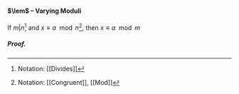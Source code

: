#### $\lem$ – Varying Moduli
If $m | n$[^1] and $x \equiv a \mod n$[^2], then $x \equiv a \mod m$

##### *Proof.*

[^1]: Notation: [[Divides]]
[^2]: Notation: [[Congruent]], [[Mod]]